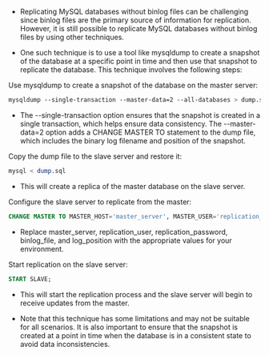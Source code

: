 * Replicating MySQL databases without binlog files can be challenging since binlog files are the primary source of information for replication. However, it is still possible to replicate MySQL databases without binlog files by using other techniques.

* One such technique is to use a tool like mysqldump to create a snapshot of the database at a specific point in time and then use that snapshot to replicate the database. This technique involves the following steps:

Use mysqldump to create a snapshot of the database on the master server:

```css
mysqldump --single-transaction --master-data=2 --all-databases > dump.sql
```

* The --single-transaction option ensures that the snapshot is created in a single transaction, which helps ensure data consistency. The --master-data=2 option adds a CHANGE MASTER TO statement to the dump file, which includes the binary log filename and position of the snapshot.

Copy the dump file to the slave server and restore it:

```sql
mysql < dump.sql
```

* This will create a replica of the master database on the slave server.

Configure the slave server to replicate from the master:

```sql
CHANGE MASTER TO MASTER_HOST='master_server', MASTER_USER='replication_user', MASTER_PASSWORD='replication_password', MASTER_LOG_FILE='binlog_file', MASTER_LOG_POS=log_position;
```

* Replace master_server, replication_user, replication_password, binlog_file, and log_position with the appropriate values for your environment.

Start replication on the slave server:

```sql
START SLAVE;
```

* This will start the replication process and the slave server will begin to receive updates from the master.

* Note that this technique has some limitations and may not be suitable for all scenarios. It is also important to ensure that the snapshot is created at a point in time when the database is in a consistent state to avoid data inconsistencies.



































